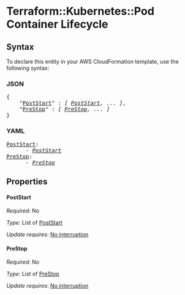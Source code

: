 # Terraform::Kubernetes::Pod Container Lifecycle

## Syntax

To declare this entity in your AWS CloudFormation template, use the following syntax:

### JSON

<pre>
{
    "<a href="#poststart" title="PostStart">PostStart</a>" : <i>[ <a href="container-lifecycle-poststart.md">PostStart</a>, ... ]</i>,
    "<a href="#prestop" title="PreStop">PreStop</a>" : <i>[ <a href="container-lifecycle-prestop.md">PreStop</a>, ... ]</i>
}
</pre>

### YAML

<pre>
<a href="#poststart" title="PostStart">PostStart</a>: <i>
      - <a href="container-lifecycle-poststart.md">PostStart</a></i>
<a href="#prestop" title="PreStop">PreStop</a>: <i>
      - <a href="container-lifecycle-prestop.md">PreStop</a></i>
</pre>

## Properties

#### PostStart

_Required_: No

_Type_: List of <a href="container-lifecycle-poststart.md">PostStart</a>

_Update requires_: [No interruption](https://docs.aws.amazon.com/AWSCloudFormation/latest/UserGuide/using-cfn-updating-stacks-update-behaviors.html#update-no-interrupt)

#### PreStop

_Required_: No

_Type_: List of <a href="container-lifecycle-prestop.md">PreStop</a>

_Update requires_: [No interruption](https://docs.aws.amazon.com/AWSCloudFormation/latest/UserGuide/using-cfn-updating-stacks-update-behaviors.html#update-no-interrupt)

